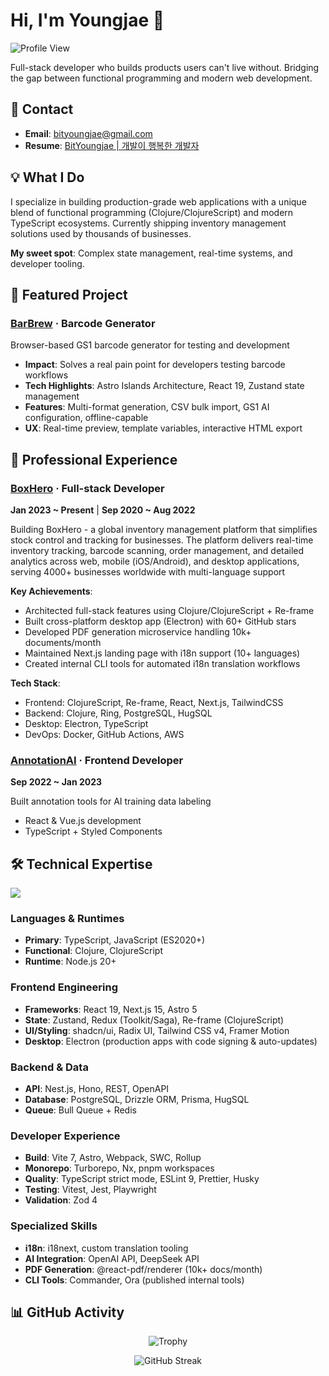 # Hi, I'm Youngjae 👋

![Profile View](https://en9tw80biy8gbvy.m.pipedream.net)

Full-stack developer who builds products users can't live without.
Bridging the gap between functional programming and modern web development.

## 🔗 Contact

- **Email**: bityoungjae@gmail.com
- **Resume**: [BitYoungjae | 개발이 행복한 개발자](https://stupendous-candy-2bc.notion.site/BitYoungjae-1575bfc92a8449409d3d8f13cfacb84a)

## 💡 What I Do

I specialize in building production-grade web applications with a unique blend of functional programming (Clojure/ClojureScript) and modern TypeScript ecosystems. Currently shipping inventory management solutions used by thousands of businesses.

**My sweet spot**: Complex state management, real-time systems, and developer tooling.

## 🚀 Featured Project

### [BarBrew](https://barbrew.dev) · Barcode Generator

Browser-based GS1 barcode generator for testing and development

- **Impact**: Solves a real pain point for developers testing barcode workflows
- **Tech Highlights**: Astro Islands Architecture, React 19, Zustand state management
- **Features**: Multi-format generation, CSV bulk import, GS1 AI configuration, offline-capable
- **UX**: Real-time preview, template variables, interactive HTML export

## 💼 Professional Experience

### [BoxHero](https://www.boxhero.io/) · Full-stack Developer

**Jan 2023 ~ Present** | **Sep 2020 ~ Aug 2022**

Building BoxHero - a global inventory management platform that simplifies stock control and tracking for businesses. The platform delivers real-time inventory tracking, barcode scanning, order management, and detailed analytics across web, mobile (iOS/Android), and desktop applications, serving 4000+ businesses worldwide with multi-language support

**Key Achievements**:

- Architected full-stack features using Clojure/ClojureScript + Re-frame
- Built cross-platform desktop app (Electron) with 60+ GitHub stars
- Developed PDF generation microservice handling 10k+ documents/month
- Maintained Next.js landing page with i18n support (10+ languages)
- Created internal CLI tools for automated i18n translation workflows

**Tech Stack**:

- Frontend: ClojureScript, Re-frame, React, Next.js, TailwindCSS
- Backend: Clojure, Ring, PostgreSQL, HugSQL
- Desktop: Electron, TypeScript
- DevOps: Docker, GitHub Actions, AWS

### [AnnotationAI](https://www.annotation-ai.com) · Frontend Developer

**Sep 2022 ~ Jan 2023**

Built annotation tools for AI training data labeling

- React & Vue.js development
- TypeScript + Styled Components

## 🛠 Technical Expertise

<img src="https://skillicons.dev/icons?i=ts,js,clojure,react,nextjs,astro,nodejs,tailwind,postgres,docker,aws,git" />

### Languages & Runtimes

- **Primary**: TypeScript, JavaScript (ES2020+)
- **Functional**: Clojure, ClojureScript
- **Runtime**: Node.js 20+

### Frontend Engineering

- **Frameworks**: React 19, Next.js 15, Astro 5
- **State**: Zustand, Redux (Toolkit/Saga), Re-frame (ClojureScript)
- **UI/Styling**: shadcn/ui, Radix UI, Tailwind CSS v4, Framer Motion
- **Desktop**: Electron (production apps with code signing & auto-updates)

### Backend & Data

- **API**: Nest.js, Hono, REST, OpenAPI
- **Database**: PostgreSQL, Drizzle ORM, Prisma, HugSQL
- **Queue**: Bull Queue + Redis

### Developer Experience

- **Build**: Vite 7, Astro, Webpack, SWC, Rollup
- **Monorepo**: Turborepo, Nx, pnpm workspaces
- **Quality**: TypeScript strict mode, ESLint 9, Prettier, Husky
- **Testing**: Vitest, Jest, Playwright
- **Validation**: Zod 4

### Specialized Skills

- **i18n**: i18next, custom translation tooling
- **AI Integration**: OpenAI API, DeepSeek API
- **PDF Generation**: @react-pdf/renderer (10k+ docs/month)
- **CLI Tools**: Commander, Ora (published internal tools)

## 📊 GitHub Activity

<div align="center">

![Trophy](https://github-profile-trophy.vercel.app/?username=BitYoungjae&theme=react&no-frame=true&row=1&column=6)

![GitHub Streak](https://github-readme-streak-stats.herokuapp.com/?user=BitYoungjae&theme=react)

</div>
